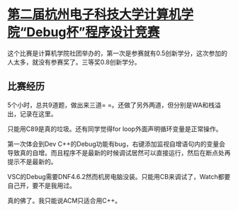 # [第二届杭州电子科技大学计算机学院“Debug杯”程序设计竞赛](http://acm.hdu.edu.cn/userloginex.php?cid=844)

这个比赛是计算机学院社团举办的，第一次是参赛就有0.5创新学分，这次参加的人太多，就没有参赛奖了。三等奖0.8创新学分。

## 比赛经历

5个小时，总共9道题，做出来三道= =。还做了另外两道，但分别是WA和栈溢出，记录在这里。

只能用C89是真的垃圾。还有同学觉得for loop外面声明循环变量是正常操作。

第一次体会到Dev C++的Debug功能有bug，右键添加监视自增语句内的变量会导致真的自增。而且程序不是最新的时候调试居然可以直接运行，然后在断点处再提示不是最新的。

VSC的Debug需要DNF4.6.2然而机房电脑没装。只能用CB来调试了，Watch都要自己开，要不是我用过。

真的佛了。我只能说ACM只适合用C++。
